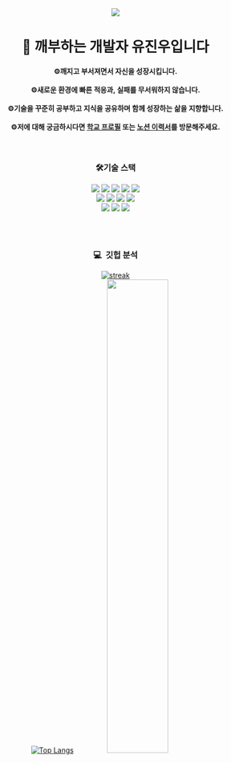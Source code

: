 <div align="center">
    <img src="https://capsule-render.vercel.app/api?type=waving&amp;color=auto&amp;height=170&amp;section=header&amp;text=깨지고%20부서져라!&amp;fontSize=55">	
</div>
<div align="center">

<p><h1 dir="auto">👋 깨부하는 개발자 유진우입니다</h1></p>

<p><h4>⚙️<strong>깨지고 부서져면서</strong> 자신을 성장시킵니다.<br><br>
⚙️새로운 환경에  <strong>빠른 적응과</strong>, <strong>실패를 </strong>무서워하지 않습니다.<br><br>
⚙️기술을 꾸준히 공부하고 <strong>지식을 공유</strong>하며 <strong>함께 성장</strong>하는 삶을 지향합니다.<br><br>
⚙️저에 대해 궁금하시다면 <a href="http://ggm.gondr.net/user/profile/42#-%F0%9F%91%8B%EA%B9%A8%EC%A7%80%EA%B3%A0%20%EB%B6%80%EC%84%9C%EC%A7%80%EB%8A%94%20%EA%B0%9C%EB%B0%9C%EC%9E%90%20%EC%9C%A0%EC%A7%84%EC%9A%B0%EC%9E%85%EB%8B%88%EB%8B%A4.%20%E2%98%BA%EF%B8%8F-%EF%B8%8F" rel="nofollow">학교 프로필</a> 또는 <a href="https://www.notion.so/97d6aaeb94d44966b6494af4c1510521" rel="nofollow">노션 이력서</a>를 방문해주세요.<h4></p>
<br>
<h3>🛠기술 스택</h3>

<div align="auto">
<img src="https://img.shields.io/badge/Unity-05122A?style=for-the-badge&logo=unity&logoColor=white"/>
    <img src="https://img.shields.io/badge/UnrealEngine-05122A?style=for-the-badge&logo=UnrealEngine&logoColor=#0E1128"/>
<img src="https://img.shields.io/badge/C%23-05122A?style=for-the-badge&logo=C%23&logoColor=white"/>
  <img src="https://img.shields.io/badge/C++-05122A?style=for-the-badge&logo=C++&logoColor=white"/>
  <img src="https://img.shields.io/badge/C-05122A?style=for-the-badge&logo=C&logoColor=white"/>
</div>
    <img src="https://img.shields.io/badge/JavaScript-05122A?style=for-the-badge&logo=JavaScript&logoColor=#F7DF1E"/>
<img src="https://img.shields.io/badge/TypeScript-05122A?style=for-the-badge&logo=Typescript&logoColor=#3178C6"/>
  <img src="https://img.shields.io/badge/HTML5-05122A?style=for-the-badge&logo=HTML5&logoColor=#E34F26"/>
  <img src="https://img.shields.io/badge/CSS3-05122A?style=for-the-badge&logo=CSS3&logoColor=1572B6"/>
    <br>
      <img src="https://img.shields.io/badge/Node.js-05122A?style=for-the-badge&logo=Node.js&logoColor=#339933"/>
      <img src="https://img.shields.io/badge/Git-05122A?style=for-the-badge&logo=Git&logoColor=#F05032"/>
      <img src="https://img.shields.io/badge/GitHub-05122A?style=for-the-badge&logo=GitHub&logoColor=#181717"/>
 

<br><br>
  <h3 dir="auto">💻</g-emoji> &nbsp;깃헙 분석</h3>
     
      
[![streak](https://github-readme-streak-stats.herokuapp.com/?user=jinwoo0427&theme=calm)](https://github.com/jinwoo0427)
<br>
 [![Top Langs](https://github-readme-stats.vercel.app/api/top-langs/?username=jinwoo0427&layout=compact)](https://github.com/jinwoo0427/github-readme-stats)
<a href="https://github.com/anuraghazra/github-readme-stats">
  <img width="49.2%" src="https://github-readme-stats-sigma-five.vercel.app/api?username=jinwoo0427&amp;show_icons=true&amp;theme=material-palenight&amp;hide_border=true&amp;bg_color=20232a&amp;icon_color=E3E3E3A8&amp;text_color=fff&amp;title_color=918FE0&amp;count_private=true&quot;">
</a>
      
</div>

      
